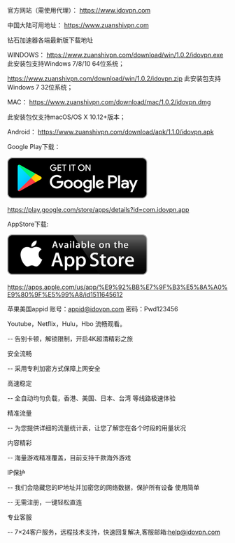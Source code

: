 官方网站（需使用代理）：
https://www.idovpn.com

中国大陆可用地址：
https://www.zuanshivpn.com

钻石加速器各端最新版下载地址


WINDOWS：
https://www.zuanshivpn.com/download/win/1.0.2/idovpn.exe
此安装包支持Windows 7/8/10 64位系统；

https://www.zuanshivpn.com/download/win/1.0.2/idovpn.zip
此安装包支持Windows 7 32位系统；


MAC：
https://www.zuanshivpn.com/download/mac/1.0.2/idovpn.dmg

此安装包仅支持macOS/OS X 10.12+版本；


Android：
https://www.zuanshivpn.com/download/apk/1.1.0/idovpn.apk

Google Play下载： 

<a href="https://play.google.com/store/apps/details?id=com.idovpn.android">
<img alt="Get it on GooglePlay" src="https://github.com/idovpn/idovpn/blob/master/image/googleplay.png" width="320" height="95" />
</a>

https://play.google.com/store/apps/details?id=com.idovpn.app

AppStore下载: 

<a href="https://apps.apple.com/us/app/%E9%92%BB%E7%9F%B3%E5%8A%A0%E9%80%9F%E5%99%A8/id1511645612">
<img alt="Get it on AppStore" src="https://github.com/idovpn/idovpn/blob/master/image/appstore.png" width="320" height="95" />
</a>

https://apps.apple.com/us/app/%E9%92%BB%E7%9F%B3%E5%8A%A0%E9%80%9F%E5%99%A8/id1511645612


苹果美国appid
账号：appid@idovpn.com
密码：Pwd123456


Youtube，Netflix，Hulu，Hbo 流畅观看。

-- 告别卡顿，解锁限制，开启4K超清精彩之旅

安全流畅

-- 采用专利加密方式保障上网安全

高速稳定

-- 全自动均匀负载，香港、美国、日本、台湾 等线路极速体验

精准流量

-- 为您提供详细的流量统计表，让您了解您在各个时段的用量状况

内容精彩

-- 海量游戏精准覆盖，目前支持千款海外游戏

IP保护

-- 我们会隐藏您的IP地址并加密您的网络数据，保护所有设备
使用简单

-- 无需注册，一键轻松直连

专业客服

-- 7×24客户服务，远程技术支持，快速回复解决,客服邮箱:help@idovpn.com
